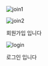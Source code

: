 
![join1](https://github.com/younghoon211/petmily-younghoon/assets/82747286/e7afbbf0-469a-4716-bd2e-45fb333879b7)




![join2](https://github.com/younghoon211/petmily-younghoon/assets/82747286/f491b6db-fd05-49c1-ad89-1b0c59f8bd6e)





<div>
  회원가입 입니다
</div>

![login](https://github.com/younghoon211/petmily-younghoon/assets/82747286/6c4e3f92-f75b-4386-8379-1b58adecc8a1)

<div>
  로그인 입니다
</div>
